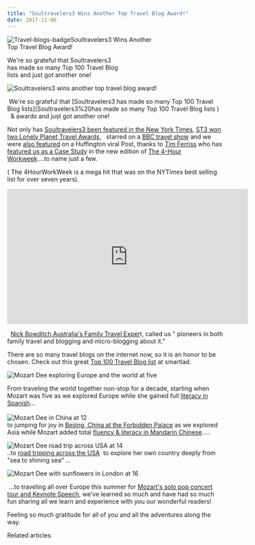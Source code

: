 ```yaml
---
title: "Soultravelers3 Wins Another Top Travel Blog Award!"
date: 2017-11-06
---
```


![Travel-blogs-badge](https://pub-ac94b3f306b24c0dba4238943c97f2e1.r2.dev/6a00e5502a9507883301b7c93140fd970b.png)[](https://pub-ac94b3f306b24c0dba4238943c97f2e1.r2.dev/6a00e5502a9507883301b7c93458ca970b-150x150-1.png)Soultravelers3 Wins Another  
Top Travel Blog Award!  
  
We're so grateful that Soultravelers3   
has made so many Top 100 Travel Blog   
lists and just got another one!

<!--more-->  
![Soultravelers3 wins another top travel blog award!](https://pub-ac94b3f306b24c0dba4238943c97f2e1.r2.dev/6a00e5502a9507883301b7c93155bf970b.png)  
  
  
 We're so grateful that [Soultravelers3 has made so many Top 100 Travel Blog lists](Soultravelers3%20has made so many Top 100 Travel Blog lists )   & awards and just got another one!  
  
Not only has [Soultravelers3 been featured in the New York Times](https://frugaltraveler.blogs.nytimes.com/2009/11/11/qa-with-jeanne-dee-the-nomadic-family-traveler/), [ST3 won two Lonely Planet Travel Awards,](https://www.youtube.com/watch?v=aVWTLrFMI0c)   starred on a [BBC travel show](https://pub-ac94b3f306b24c0dba4238943c97f2e1.r2.dev/2010/12/bbc-interviews-soultravelers3-on-social-media-and-travel.html "soultravelers3 on BBC travel show") and we were [also featured](http://www.huffingtonpost.com/tim-ferriss/cold-remedy-18-real-world_b_415900.html) on a Huffington viral Post, thanks to [Tim Ferriss](http://www.fourhourworkweek.com/blog/) who has [featured us as a Case Study](https://pub-ac94b3f306b24c0dba4238943c97f2e1.r2.dev/2010/03/the-4hour-workweek-review-by-world-traveling-family-rich-global-digital-lifestyle-design.html "Soultravelers3 case study in Four Hour Work Week") in the new edition of [The 4-Hour Workweek](http://www.fourhourworkweek.com/)....to name just a few.    
  
( The 4HourWorkWeek is a mega hit that was on the NYTimes best selling list for over seven years).   
  

<iframe allowfullscreen src="https://www.youtube.com/embed/aVWTLrFMI0c" height="315" frameborder="0" width="560"></iframe>

  
  
  [Nick Bowditch,Australia's Family Travel Exper](http://nickbowditchtravel.com/family-travel-twitter)t, called us " pioneers in both family travel and blogging and micro-blogging about it."  
  
There are so many travel blogs on the internet now, so it is an honor to be chosen. Check out this great [Top 100 Travel Blog list](https://thesmartlad.com/travel-blogs/) at smartlad.  
  
![Mozart Dee exploring Europe and the world at five ](https://pub-ac94b3f306b24c0dba4238943c97f2e1.r2.dev/6a00e5502a9507883301b8d2bba7c6970c.png)  
  
From traveling the world together non-stop for a decade, starting when Mozart was five as we explored Europe while she gained full [literacy in Spanish](https://pub-ac94b3f306b24c0dba4238943c97f2e1.r2.dev/2013/05/learning-spanish-in-spain.html "learning spanish in spain")...[  
](https://pub-ac94b3f306b24c0dba4238943c97f2e1.r2.dev/6a00e5502a9507883301bb09d77a34970d-150x150-1.png)[  
](https://thesmartlad.com/travel-blogs/ "top 100 travel blog list")![Mozart Dee in China at 12](https://pub-ac94b3f306b24c0dba4238943c97f2e1.r2.dev/6a00e5502a9507883301bb09d4a581970d.png)  
to jumping for joy in [Beijing, China at the Forbidden Palace](https://pub-ac94b3f306b24c0dba4238943c97f2e1.r2.dev/2012/11/forbidden-city-and-beijings-best.html) as we explored Asia while Mozart added total [fluency & literacy in Mandarin Chinese](https://pub-ac94b3f306b24c0dba4238943c97f2e1.r2.dev/2013/06/fluent-mandarin.html).....  
  
![Mozart Dee road trip across USA at 14](https://pub-ac94b3f306b24c0dba4238943c97f2e1.r2.dev/6a00e5502a9507883301b8d2bbddd2970c.png)  
..to [road tripping across the USA](https://pub-ac94b3f306b24c0dba4238943c97f2e1.r2.dev/2015/07/road-trip-across-america.html "road trip across America")  to explore her own country deeply from "sea to shining sea" ...  
  
![Mozart Dee with sunflowers in London at 16](https://pub-ac94b3f306b24c0dba4238943c97f2e1.r2.dev/6a00e5502a9507883301b7c9318285970b.png)

 ...to traveling all over Europe this summer for [Mozart's solo pop concert tour and Keynote Speech](https://pub-ac94b3f306b24c0dba4238943c97f2e1.r2.dev/2017/06/mozartignitetour-in-europe-mozart-dees-keynote-speech.html#more), we've learned so much and have had so much fun sharing all we learn and experience with you our wonderful readers!  
  
Feeling so much gratitude for all of you and all the adventures along the way. 

Related articles

